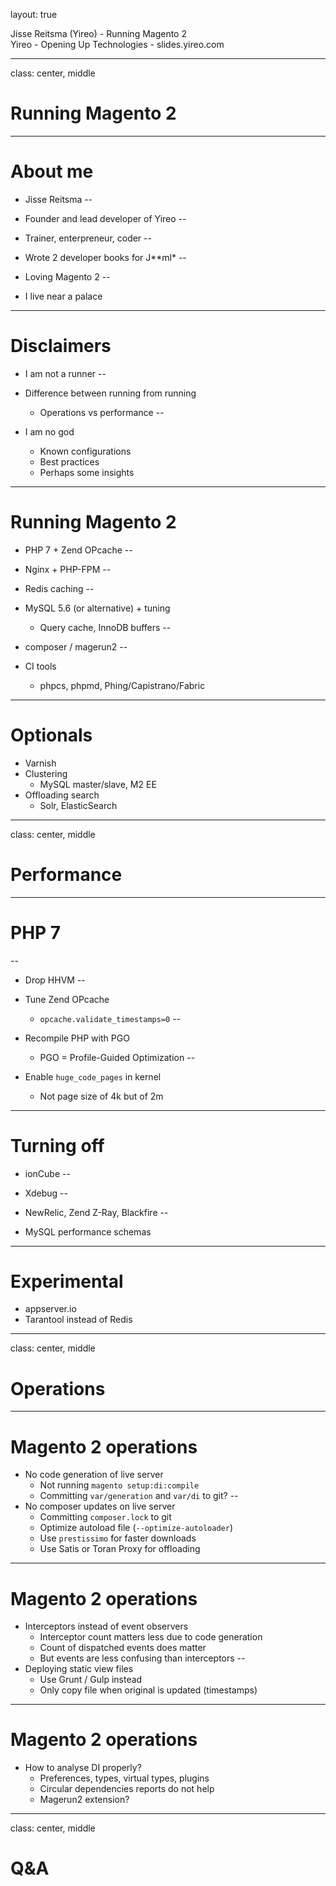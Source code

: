 layout: true
<div class="slide-heading">Jisse Reitsma (Yireo) - Running Magento 2</div>
<div class="slide-footer">
    <span>Yireo - Opening Up Technologies - slides.yireo.com</span>
</div>

---
class: center, middle
# Running Magento 2

---
# About me
- Jisse Reitsma
--

- Founder and lead developer of Yireo
--

- Trainer, enterpreneur, coder
--

- Wrote 2 developer books for J\*\*ml\*
--

- Loving Magento 2
--

- I live near a palace

---
# Disclaimers
- I am not a runner
--

- Difference between running from running
    - Operations vs performance
--
- I am no god
    - Known configurations
    - Best practices
    - Perhaps some insights

---
# Running Magento 2
- PHP 7 + Zend OPcache
--

- Nginx + PHP-FPM
--

- Redis caching
--

- MySQL 5.6 (or alternative) + tuning
    - Query cache, InnoDB buffers
--
- composer / magerun2
--

- CI tools
    - phpcs, phpmd, Phing/Capistrano/Fabric

---
# Optionals
- Varnish
- Clustering
    - MySQL master/slave, M2 EE
- Offloading search
    - Solr, ElasticSearch

---
class: center, middle
# Performance

---
# PHP 7
--

- Drop HHVM
--

- Tune Zend OPcache
    - `opcache.validate_timestamps=0`
--
- Recompile PHP with PGO
    - PGO = Profile-Guided Optimization
--
- Enable `huge_code_pages` in kernel
    - Not page size of 4k but of 2m

---
# Turning off
- ionCube
--

- Xdebug
--

- NewRelic, Zend Z-Ray, Blackfire
--

- MySQL performance schemas

---
# Experimental
- appserver.io
- Tarantool instead of Redis

---
class: center, middle
# Operations

---
# Magento 2 operations
- No code generation of live server
    - Not running `magento setup:di:compile`
    - Committing `var/generation` and `var/di` to git?
--
- No composer updates on live server
    - Committing `composer.lock` to git
    - Optimize autoload file (`--optimize-autoloader`)
    - Use `prestissimo` for faster downloads
    - Use Satis or Toran Proxy for offloading

---
# Magento 2 operations
- Interceptors instead of event observers
    - Interceptor count matters less due to code generation
    - Count of dispatched events does matter
    - But events are less confusing than interceptors
--
- Deploying static view files
    - Use Grunt / Gulp instead
    - Only copy file when original is updated (timestamps)

---
# Magento 2 operations
- How to analyse DI properly?
    - Preferences, types, virtual types, plugins
    - Circular dependencies reports do not help
    - Magerun2 extension?

---
class: center, middle
# Q&A
